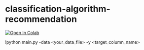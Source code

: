 # classification-algorithm-recommendation

[![Open In Colab](https://colab.research.google.com/assets/colab-badge.svg)](https://colab.research.google.com/github/beyzanurarslan/classification-algorithm-recommendation/blob/main/Classification_Algorithm_Recommendation_Tool.ipynb)

!python main.py -data <your_data_file> -y <target_column_name>
